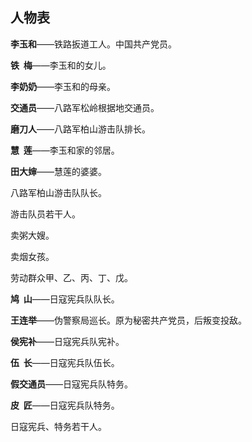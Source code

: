 ## 人物表

**李玉和**——铁路扳道工人。中国共产党员。

**铁  梅**——李玉和的女儿。

**李奶奶**——李玉和的母亲。

**交通员**——八路军松岭根据地交通员。

**磨刀人**——八路军柏山游击队排长。

**慧  莲**——李玉和家的邻居。

**田大婶**——慧莲的婆婆。

八路军柏山游击队队长。

游击队员若干人。

卖粥大嫂。

卖烟女孩。

劳动群众甲、乙、丙、丁、戊。

**鸠  山**——日寇宪兵队队长。

**王连举**——伪警察局巡长。原为秘密共产党员，后叛变投敌。

**侯宪补**——日寇宪兵队宪补。

**伍  长**——日寇宪兵队伍长。

**假交通员**——日寇宪兵队特务。

**皮  匠**——日寇宪兵队特务。

日寇宪兵、特务若干人。
